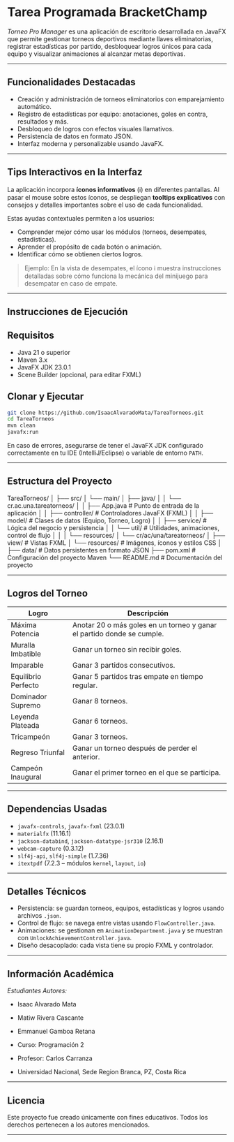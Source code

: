 # Tarea Programada BracketChamp

*Torneo Pro Manager* es una aplicación de escritorio desarrollada en JavaFX que permite gestionar torneos deportivos mediante llaves eliminatorias, registrar estadísticas por partido, desbloquear logros únicos para cada equipo y visualizar animaciones al alcanzar metas deportivas.

---

## Funcionalidades Destacadas

- Creación y administración de torneos eliminatorios con emparejamiento automático.
- Registro de estadísticas por equipo: anotaciones, goles en contra, resultados y más.
- Desbloqueo de logros con efectos visuales llamativos.
- Persistencia de datos en formato JSON.
- Interfaz moderna y personalizable usando JavaFX.

---

## Tips Interactivos en la Interfaz

La aplicación incorpora **íconos informativos** (ℹ️) en diferentes pantallas. Al pasar el mouse sobre estos íconos, se despliegan **tooltips explicativos** con consejos y detalles importantes sobre el uso de cada funcionalidad.

Estas ayudas contextuales permiten a los usuarios:
- Comprender mejor cómo usar los módulos (torneos, desempates, estadísticas).
- Aprender el propósito de cada botón o animación.
- Identificar cómo se obtienen ciertos logros.

> Ejemplo: En la vista de desempates, el ícono ℹ️ muestra instrucciones detalladas sobre cómo funciona la mecánica del minijuego para desempatar en caso de empate.

---

## Instrucciones de Ejecución

## Requisitos

- Java 21 o superior
- Maven 3.x
- JavaFX JDK 23.0.1
- Scene Builder (opcional, para editar FXML)

## Clonar y Ejecutar

```bash
git clone https://github.com/IsaacAlvaradoMata/TareaTorneos.git
cd TareaTorneos
mvn clean 
javafx:run
```

 En caso de errores, asegurarse de tener el JavaFX JDK configurado correctamente en tu IDE (IntelliJ/Eclipse) o variable de entorno `PATH`.

---

## Estructura del Proyecto

TareaTorneos/
│
├── src/
│   └── main/
│       ├── java/
│       │   └── cr.ac.una.tareatorneos/
│       │       ├── App.java                       # Punto de entrada de la aplicación
│       │       ├── controller/                    # Controladores JavaFX (FXML)
│       │       ├── model/                         # Clases de datos (Equipo, Torneo, Logro)
│       │       ├── service/                       # Lógica del negocio y persistencia
│       │       └── util/                          # Utilidades, animaciones, control de flujo
│       │
│       └── resources/
│           └── cr/ac/una/tareatorneos/
│               ├── view/                          # Vistas FXML
│               └── resources/                     # Imágenes, íconos y estilos CSS
│
├── data/                                          # Datos persistentes en formato JSON
├── pom.xml                                        # Configuración del proyecto Maven
└── README.md                                      # Documentación del proyecto

---

## Logros del Torneo

| Logro               | Descripción                                                                 |
|---------------------|-----------------------------------------------------------------------------|
| Máxima Potencia     | Anotar 20 o más goles en un torneo y ganar el partido donde se cumple.     |
| Muralla Imbatible   | Ganar un torneo sin recibir goles.                                          |
| Imparable           | Ganar 3 partidos consecutivos.                                              |
| Equilibrio Perfecto | Ganar 5 partidos tras empate en tiempo regular.                             |
| Dominador Supremo   | Ganar 8 torneos.                                                            |
| Leyenda Plateada    | Ganar 6 torneos.                                                            |
| Tricampeón          | Ganar 3 torneos.                                                            |
| Regreso Triunfal    | Ganar un torneo después de perder el anterior.                              |
| Campeón Inaugural   | Ganar el primer torneo en el que se participa.                              |

---

## Dependencias Usadas

- `javafx-controls`, `javafx-fxml` (23.0.1)
- `materialfx` (11.16.1)
- `jackson-databind`, `jackson-datatype-jsr310` (2.16.1)
- `webcam-capture` (0.3.12)
- `slf4j-api`, `slf4j-simple` (1.7.36)
- `itextpdf` (7.2.3 – módulos `kernel`, `layout`, `io`)

---

## Detalles Técnicos

- Persistencia: se guardan torneos, equipos, estadísticas y logros usando archivos `.json`.
- Control de flujo: se navega entre vistas usando `FlowController.java`.
- Animaciones: se gestionan en `AnimationDepartment.java` y se muestran con `UnlockAchievementController.java`.
- Diseño desacoplado: cada vista tiene su propio FXML y controlador.

---

## Información Académica

*Estudiantes Autores:*
  - Isaac Alvarado Mata  
  - Matiw Rivera Cascante  
  - Emmanuel Gamboa Retana

- Curso: Programación 2  
- Profesor: Carlos Carranza  
- Universidad Nacional, Sede Region Branca, PZ,  Costa Rica

---

## Licencia

Este proyecto fue creado únicamente con fines educativos. Todos los derechos pertenecen a los autores mencionados.

---